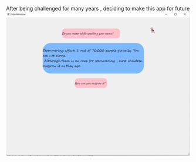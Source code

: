 After being challenged for many years , deciding to make this app for future
<img src="./Progress-Week1.jpg" alt="Alt text" title="Week1">

